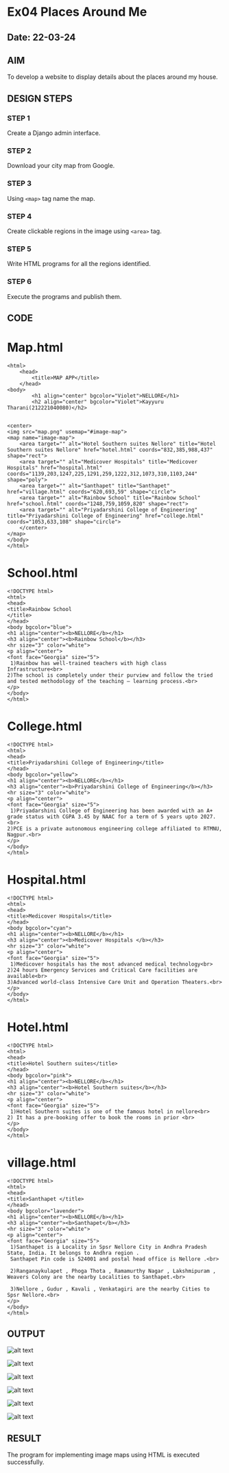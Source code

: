 # Ex04 Places Around Me
## Date: 22-03-24

## AIM
To develop a website to display details about the places around my house.

## DESIGN STEPS

### STEP 1
Create a Django admin interface.

### STEP 2
Download your city map from Google.

### STEP 3
Using ```<map>``` tag name the map.

### STEP 4
Create clickable regions in the image using ```<area>``` tag.

### STEP 5
Write HTML programs for all the regions identified.

### STEP 6
Execute the programs and publish them.

## CODE
# Map.html
```
<html>
    <head>
        <title>MAP APP</title>
    </head>
<body>
        <h1 align="center" bgcolor="Violet">NELLORE</h1>
        <h2 align="center" bgcolor="Violet">Kayyuru Tharani(212221040080)</h2>


<center>
<img src="map.png" usemap="#image-map">
<map name="image-map">
    <area target="" alt="Hotel Southern suites Nellore" title="Hotel Southern suites Nellore" href="hotel.html" coords="832,385,988,437" shape="rect">
    <area target="" alt="Medicover Hospitals" title="Medicover Hospitals" href="hospital.html" coords="1139,203,1247,225,1291,259,1222,312,1073,310,1103,244" shape="poly">
    <area target="" alt="Santhapet" title="Santhapet" href="village.html" coords="620,693,59" shape="circle">
    <area target="" alt="Rainbow School" title="Rainbow School" href="school.html" coords="1248,759,1059,820" shape="rect">
    <area target="" alt="Priyadarshini College of Engineering" title="Priyadarshini College of Engineering" href="college.html" coords="1053,633,108" shape="circle">
    </center>
</map>
</body>
</html>

```
# School.html

```
<!DOCTYPE html>
<html>
<head>
<title>Rainbow School
</title>
</head>
<body bgcolor="blue">
<h1 align="center"><b>NELLORE</b></h1>
<h3 align="center"><b>Rainbow School</b></h3>
<hr size="3" color="white">
<p align="center">
<font face="Georgia" size="5">
 1)Rainbow has well-trained teachers with high class Infrastructure<br>
2)The school is completely under their purview and follow the tried and tested methodology of the teaching – learning process.<br>
</p>
</body>
</html>
```

# College.html

```
<!DOCTYPE html>
<html>
<head>
<title>Priyadarshini College of Engineering</title>
</head>
<body bgcolor="yellow">
<h1 align="center"><b>NELLORE</b></h1>
<h3 align="center"><b>Priyadarshini College of Engineering</b></h3>
<hr size="3" color="white">
<p align="center">
<font face="Georgia" size="5">
 1)Priyadarshini College of Engineering has been awarded with an A+ grade status with CGPA 3.45 by NAAC for a term of 5 years upto 2027.<br>
2)PCE is a private autonomous engineering college affiliated to RTMNU, Nagpur.<br>
</p>
</body>
</html>

```
# Hospital.html
```
<!DOCTYPE html>
<html>
<head>
<title>Medicover Hospitals</title>
</head>
<body bgcolor="cyan">
<h1 align="center"><b>NELLORE</b></h1>
<h3 align="center"><b>Medicover Hospitals </b></h3>
<hr size="3" color="white">
<p align="center">
<font face="Georgia" size="5">
 1)Medicover hospitals has the most advanced medical technology<br>
2)24 hours Emergency Services and Critical Care facilities are available<br>
3)Advanced world-class Intensive Care Unit and Operation Theaters.<br>
</p>
</body>
</html>
```
# Hotel.html

```
<!DOCTYPE html>
<html>
<head>
<title>Hotel Southern suites</title>
</head>
<body bgcolor="pink">
<h1 align="center"><b>NELLORE</b></h1>
<h3 align="center"><b>Hotel Southern suites</b></h3>
<hr size="3" color="white">
<p align="center">
<font face="Georgia" size="5">
 1)Hotel Southern suites is one of the famous hotel in nellore<br>
2) It has a pre-booking offer to book the rooms in prior <br>
</p>
</body>
</html>
```
# village.html
```
<!DOCTYPE html>
<html>
<head>
<title>Santhapet </title>
</head>
<body bgcolor="lavender">
<h1 align="center"><b>NELLORE</b></h1>
<h3 align="center"><b>Santhapet</b></h3>
<hr size="3" color="white">
<p align="center">
<font face="Georgia" size="5">
 1)Santhapet is a Locality in Spsr Nellore City in Andhra Pradesh State, India. It belongs to Andhra region .
 Santhapet Pin code is 524001 and postal head office is Nellore .<br>
 
 2)Ranganaykulapet , Phoga Thota , Ramamurthy Nagar , Lakshmipuram , Weavers Colony are the nearby Localities to Santhapet.<br>
 
 3)Nellore , Gudur , Kavali , Venkatagiri are the nearby Cities to Spsr Nellore.<br>
</p>
</body>
</html>
````



## OUTPUT

![alt text](<Screenshot (269).png>)

![alt text](<Screenshot (267)-1.png>)

![alt text](<Screenshot (266).png>)

![alt text](<Screenshot (265).png>)

![alt text](<Screenshot (264).png>)

![alt text](<Screenshot (268).png>)


## RESULT
The program for implementing image maps using HTML is executed successfully.
